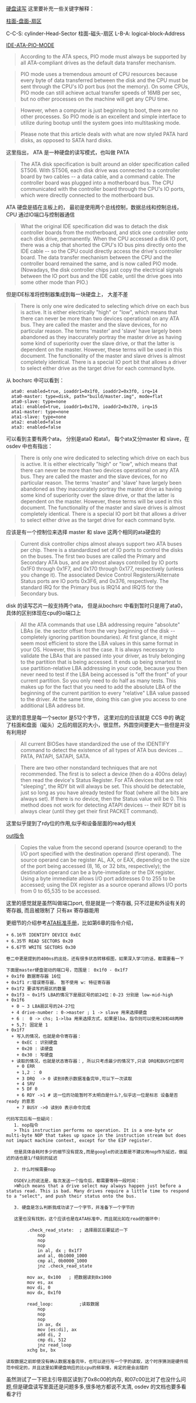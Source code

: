 [硬盘读写]()
  这里要补充一些关键字解释：

[柱面-盘面-扇区]()

  C-C-S: cylinder-Head-Sector 柱面-磁头-扇区
  L-B-A: logical-block-Address



[IDE-ATA-PIO-MODE](https://wiki.osdev.org/ATA_PIO_Mode)

> According to the ATA specs, PIO mode must always be supported by all ATA-compliant drives as the default data transfer mechanism.

> PIO mode uses a tremendous amount of CPU resources because every byte of data transferred between the disk and the CPU must be sent through the CPU's IO port bus (not the memory). On some CPUs, PIO mode can still achieve actual transfer speeds of 16MB per sec, but no other processes on the machine will get any CPU time.

> However, when a computer is just beginning to boot, there are no other processes. So PIO mode is an excellent and simple interface to utilize during bootup until the system goes into multitasking mode.

> Please note that this article deals with what are now styled PATA hard disks, as opposed to SATA hard disks.


这里指出， ATA 是一种硬盘的读写模式，也叫做 PATA

> The ATA disk specification is built around an older specification called ST506. With ST506, each disk drive was connected to a controller board by two cables -- a data cable, and a command cable. The controller board was plugged into a motherboard bus. The CPU communicated with the controller board through the CPU's IO ports, which were directly connected to the motherboard bus.

ATA 硬盘是插在主板上的， 最初是使用两个总线控制，数据总线和控制总线， CPU 通过IO端口与控制器通信

> What the original IDE specification did was to detach the disk controller boards from the motherboard, and stick one controller onto each disk drive, permanently. When the CPU accessed a disk IO port, there was a chip that shorted the CPU's IO bus pins directly onto the IDE cable -- so the CPU could directly access the drive's controller board. The data transfer mechanism between the CPU and the controller board remained the same, and is now called PIO mode. (Nowadays, the disk controller chips just copy the electrical signals between the IO port bus and the IDE cable, until the drive goes into some other mode than PIO.)

但是IDE标准将控制器集成到每一块硬盘上， 大差不差

> There is only one wire dedicated to selecting which drive on each bus is active. It is either electrically "high" or "low", which means that there can never be more than two devices operational on any ATA bus. They are called the master and the slave devices, for no particular reason. The terms 'master' and 'slave' have largely been abandoned as they inaccurately portray the master drive as having some kind of superiority over the slave drive, or that the latter is dependent on the master. However, these terms will be used in this document. The functionality of the master and slave drives is almost completely identical. There is a special IO port bit that allows a driver to select either drive as the target drive for each command byte.

从 bochsrc 中可以看到：

      ata0: enabled=true, ioaddr1=0x1f0, ioaddr2=0x3f0, irq=14
      ata0-master: type=disk, path="build/master.img", mode=flat
      ata0-slave: type=none
      ata1: enabled=true, ioaddr1=0x170, ioaddr2=0x370, irq=15
      ata1-master: type=none
      ata1-slave: type=none
      ata2: enabled=false
      ata3: enabled=false

可以看到主要有两个ata， 分别是ata0 和ata1， 每个ata又分master 和 slave，在osdev 中也有指出：

> There is only one wire dedicated to selecting which drive on each bus is active. It is either electrically "high" or "low", which means that there can never be more than two devices operational on any ATA bus. They are called the master and the slave devices, for no particular reason. The terms 'master' and 'slave' have largely been abandoned as they inaccurately portray the master drive as having some kind of superiority over the slave drive, or that the latter is dependent on the master. However, these terms will be used in this document. The functionality of the master and slave drives is almost completely identical. There is a special IO port bit that allows a driver to select either drive as the target drive for each command byte.

应该是有一个控制位来选择 master 和 slave 这两个相同的ata硬盘的


> Current disk controller chips almost always support two ATA buses per chip. There is a standardized set of IO ports to control the disks on the buses. The first two buses are called the Primary and Secondary ATA bus, and are almost always controlled by IO ports 0x1F0 through 0x1F7, and 0x170 through 0x177, respectively (unless you change it). The associated Device Control Registers/Alternate Status ports are IO ports 0x3F6, and 0x376, respectively. The standard IRQ for the Primary bus is IRQ14 and IRQ15 for the Secondary bus.

disk 的读写芯片一般支持两个ata， 但是从bochsrc 中看到暂时只是用了ata0，具体的区别体现在cpu的io端口上


> All the ATA commands that use LBA addressing require "absolute" LBAs (ie. the sector offset from the very beginning of the disk -- completely ignoring partition boundaries). At first glance, it might seem most efficient to store the LBA values in this same format in your OS. However, this is not the case. It is always necessary to validate the LBAs that are passed into your driver, as truly belonging to the partition that is being accessed. It ends up being smartest to use partition-relative LBA addressing in your code, because you then never need to test if the LBA being accessed is "off the front" of your current partition. So you only need to do half as many tests. This makes up for the fact that you need to add the absolute LBA of the beginning of the current partition to every "relative" LBA value passed to the driver. At the same time, doing this can give you access to one additional LBA address bit.

这里的意思是每一个sector 是512个字节， 这里对应的应该就是 CCS 中的 确定了柱面和盘面（磁头）之后的扇区的大小，很显然，外圆空间要更大一些但是并没有利用好


> All current BIOSes have standardized the use of the IDENTIFY command to detect the existence of all types of ATA bus devices ... PATA, PATAPI, SATAPI, SATA.

> There are two other nonstandard techniques that are not recommended. The first is to select a device (then do a 400ns delay) then read the device's Status Register. For ATA devices that are not "sleeping", the RDY bit will always be set. This should be detectable, just so long as you have already tested for float (where all the bits are always set). If there is no device, then the Status value will be 0. This method does not work for detecting ATAPI devices -- their RDY bit is always clear (until they get their first PACKET command).

这里似乎提到了rdy位的作用,似乎和设备层面的ready相关


[out指令]()
> Copies the value from the second operand (source operand) to the I/O port specified with the destination operand
(first operand). The source operand can be register AL, AX, or EAX, depending on the size of the port being
accessed (8, 16, or 32 bits, respectively); the destination operand can be a byte-immediate or the DX register.
Using a byte immediate allows I/O port addresses 0 to 255 to be accessed; using the DX register as a source
operand allows I/O ports from 0 to 65,535 to be accessed.

这里的感觉就是虽然叫做端口port, 但是就是一个寄存器, 只不过是和外设有关的寄存器, 而且被限制了 只有ax 寄存器能用

更细节的介绍参考[ATA标准手册](http://ebook.pldworld.com/_eBook/ATA%20spec/ATA7_Spec.pdf)，比如第6章的指令介绍，

    + 6.16节 IDENTIFY DEVICE 0xEC
    + 6.35节 READ SECTORS 0x20
    + 6.67节 WRITE SECTORS 0x30
    
    卷二中更是提到的400ns的出处，还有很多状态转移框图，如果深入学习的话，都需要看一下

    下面是master硬盘驱动的端口号，范围是： 0x1f0 - 0x1f7 
    + 0x1f0 数据寄存器 16位
    + 0x1f1 r:错误寄存器， 暂不使用 w: 特征寄存器
    + 0x1f2 要读写的扇区的数量
    + 0x1f3 ~ 0x1f5 LBA的情况下是扇区号的前24位：0-23 分别是 low-mid-high
    + 0x1f6 
      + 0 ~ 3 LBA扇区号的24-27位
      + 4 drive-number : 0->master ; 1 -> slave 用来选择硬盘
      + 6 :  0 -> chs; 1->lba 用来选择方式，如果是lba，指令则可以使用28和48两种
      + 5,7: 固定是 1
    + 0x1f7
      + 写入的情况，也就是命令寄存器：
        + 0xEC : 识别硬盘
        + 0x20 : 读硬盘
        + 0x30 : 写硬盘
      + 读取的情况，也就是状态寄存器：, 所以只考虑最少的情况下,只读 DRQ和BUSY位即可
        + 0 ERR
        + 1,2 ： 0
        + 3 DRQ  -> 0 读到0表示数据准备完毕,可以下一次读取
        + 4 SRV
        + 5 DF 0 
        + 6 RDY ->1 # 这一位的功能暂时不太明白是什么?,似乎这一位是标志 设备是否ready 的意思
        + 7 BUSY ->0 读到0 表示命令完成 

    代码写完后有一些疑问：
       1. nop指令
       > This instruction performs no operation. It is a one-byte or multi-byte NOP that takes up space in the instruction stream but does not impact machine context, except for the EIP register.

       但是具体会耗时多少的细节没有提及,而是google的说法都是不建议用nop作为延迟，做延迟的话也是1/f级别的延迟

       2. 什么时候需要nop     

       OSDEV上的说法是，每次发送一个指令后，都需要等待一段时间：
       >Which means that a drive select may always happen just before a status read. This is bad. Many drives require a little time to respond to a "select", and push their status onto the bus. 

       3. 硬盘是怎么判断我成功读了一个字节，并准备下一个字节的
       
       这里也没有找到，这个应该也是在ATA标准中，而且就比如在read的循环中:
                
            .check_read_state:  ; 选择扇区后要延迟一下
                nop
                nop
                nop
                in al, dx ; 0x1f7
                and al, 0b1000_1000
                cmp al, 0b0000_1000
                jnz .check_read_state

            mov ax, 0x100   ; 把数据读到0x1000
            mov es, ax
            mov di, 0
            mov dx, 0x1f0

            read_loop:          ;读取数据
                nop
                nop
                nop
                in ax, dx
                mov [es:di], ax
                add di, 2
                cmp di, 512
                jnz read_loop
            xchg bx, bx
        
    读取数据之前即使没有确认数据准备完毕，也可以进行写一个字的读取，这个时序猜测是硬件规范中规定的，并且这里如果硬盘响应的比cpu的频率慢，肯定的是会出错的



虽然测试了一下把主引导扇区读到了0x8c00的内存, 和07c00比对了也没什么问题,但是硬盘读写里面还是问题多多,很多地方都说不太清, osdev 的文档也要多看看才行

<!-- 
    [org 0x7c00]

    mov ax, 3
    int 0x10
    xchg bx, bx
    mov ax, 0
    mov ds, ax
    mov es, ax
    mov ss, ax
    mov sp, 0x7c00




    mov si, hello_str
    call real_printf    

    ; 把硬盘的第0个扇区(512B) 读到 0x8c00

    mov edi, 0x8c00
    mov ecx, 0      ; 第0 个扇区
    mov bl, 0x1     ; 就读1个

    call read_disk
    xchg bx, bx
halt:
    jmp halt



read_disk:
    pushad          ;eax, ecx, ebx, edx, esp, ebp, esi, edi 这里如果是16位的栈的话，32位寄存器会压两次
    push es         ; 中间会把es 置0, 所以先存了一下
    
    ;               从硬盘中读取数据到内存中
    ; 0:edi         读取数据，在内存中存放的位置 edi
    ; ecx           读取的原始数据在硬盘中的扇区位置-lba, 也就是第几个扇区
    ; bl            扇区数量

    mov dx, 0x1f2 
    mov al, bl      ; 读写扇区的数量
    out dx, al      ; out 指令将al 写入对应端口寄存器

    mov al, cl      ; ecx 低位放到对应端口
    mov dx, 0x1f3   ; low
    out dx, al

    shr ecx, 8      ; ecx 右移8位, 中8位放到对应端口
    mov al, cl      
    mov dx, 0x1f4   ; mid
    out dx, al

    shr ecx, 8      ; ecx 右移8位, 高8位放到对应端口
    mov al, cl
    mov dx, 0x1f5   ; high
    out dx, al

    shr ecx, 8
    and cl, 0b0000_1111         ; 取出0~3位是 lba的最高位
    mov al, 0b1110_0000
    or al, cl                   ;; 567 位全是1 , 表示 lba28
    mov dx, 0x1f6               ;master + lba_high_4
    out dx, al

    mov al, 0x20                ; read sectors command 0x20
    mov dx, 0x1f7
    out dx, al                  ; 放到w:指令寄存器io

    xor ecx, ecx                ; 清空
    mov cl, bl                  ; cl = bl = 读取扇区的数量

    .read:
        push cx                 ; cx was changed in .read_sector
        call .wait_sector       ; wait every sector read. 这里相当于以扇区为单位进行读取
        call .read_sector
        pop cx                  ; 因为cx 要作为loop的index位, 所以要先存起来
        loop .read

    pop es
    popad
    ret

    .wait_sector:
        mov dx, 0x1f7
        .check_read_state:          
            nop
            nop
            nop
            in al, dx               ; 把 0x1f7 r:状态寄存器中的值 读出来
            and al, 0b1000_1000
            cmp al, 0b0000_1000     ; DRQ 表示数据准备完成 BUSY表示指令执行结束
            jnz .check_read_state   
        ret


    .read_sector:           ; 每次读取一个扇区 512个字节
        mov dx, 0x1f0       ; 把16位数据拿出来
        mov cx, 256         ; loop one sector
        mov ax, 0
        mov es, ax          ; es set 0

        .read_loop:         ;读取数据
            nop
            nop
            nop
            in ax, dx               ; port = dx read port:dx to ax.
            mov [es:edi], ax        ; read to es:edi, 一次是两个字节
                                    ; 如果不进入保护模式的话，这个edi只能从0x0000 加到 0xffff 也就是 65535 / 512 = 128
                                    ; 最多为 128个扇区
            add edi, 2              ; edi
            loop .read_loop         ; loop 会减少cx
        ret

real_printf:
    ; si用于存放字符串首地址， 字符串用0表示结束
    mov cx, 0
    mov ds, cx
    mov ah, 0x0e
    
.next:
    mov byte al, [ds:si]
    cmp al, 0  
    jz .done
    int 0x10
    inc si
    jmp .next
.done:
    ret

print:
    mov ax, 0
    mov ds, ax
    mov ax, 0xb800
    mov ds, ax
    mov byte [ds:0], 'H'
    iret

hello_str:
    db 'H', 'E', 'L', 'L', 'O', 0

    times 510 - ($-$$) db 0
    db 0x55, 0xaa


 -->